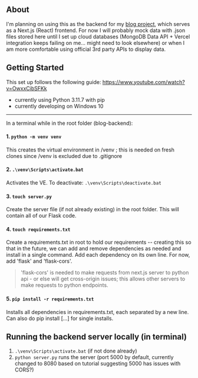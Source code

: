 ## About

I'm planning on using this as the backend for my [blog project](https://github.com/tkbui/blog), which serves as a Next.js (React) frontend. For now I will probably mock data with .json files stored here until I set up cloud databases (MongoDB Data API + Vercel integration keeps failing on me... might need to look elsewhere) or when I am more comfortable using official 3rd party APIs to display data.

## Getting Started

This set up follows the following guide: https://www.youtube.com/watch?v=OwxxCibSFKk

- currently using Python 3.11.7 with pip
- currently developing on Windows 10

---

In a terminal while in the root folder (blog-backend):

#### 1. `python -m venv venv`

This creates the virtual environment in /venv ; this is needed on fresh clones since /venv is excluded due to .gitignore

#### 2. `.\venv\Scripts\activate.bat`

Activates the VE. To deactivate: `.\venv\Scripts\deactivate.bat`

#### 3. `touch server.py`

Create the server file (if not already existing) in the root folder. This will contain all of our Flask code.

#### 4. `touch requirements.txt`

Create a requirements.txt in root to hold our requirements -- creating this so that in the future, we can add and remove dependencies as needed and install in a single command. Add each dependency on its own line. For now, add 'flask' and 'flask-cors'.

> 'flask-cors' is needed to make requests from next.js server to python api - or else will get cross-origin issues; this allows other servers to make requests to python endpoints.

#### 5. `pip install -r requirements.txt`

Installs all dependencies in requirements.txt, each separated by a new line. Can also do pip install [...] for single installs.

## Running the backend server locally (in terminal)

1. `.\venv\Scripts\activate.bat` (if not done already)
2. `python server.py` runs the server (port 5000 by default, currently changed to 8080 based on tutorial suggesting 5000 has issues with CORS?)
